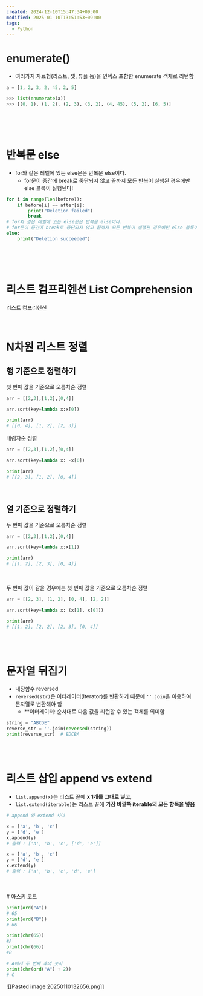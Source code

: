 ```yaml
---
created: 2024-12-10T15:47:34+09:00
modified: 2025-01-10T13:51:53+09:00
tags:
  - Python
---
```

# enumerate()

- 여러가지 자료형(리스트, 셋, 튜플 등)을 인덱스 포함한 enumerate 객체로 리턴함

```python
a = [1, 2, 3, 2, 45, 2, 5]

>>> list(enumerate(a))
>>> [(0, 1), (1, 2), (2, 3), (3, 2), (4, 45), (5, 2), (6, 5)]
```
<br><br><br>

# 반복문 else

- for와 같은 레벨에 있는 else문은 반복문 else이다.
	- for문이 중간에 break로 중단되지 않고 끝까지 모든 반복이 실행된 경우에만 else 블록이 실행된다!
```python
for i in range(len(before)):
    if before[i] == after[i]:
        print("Deletion failed")
        break
# for와 같은 레벨에 있는 else문은 반복문 else이다.
# for문이 중간에 break로 중단되지 않고 끝까지 모든 반복이 실행된 경우에만 else 블록이 실행된다!
else:
    print("Deletion succeeded")

```
<br><br><br>


# 리스트 컴프리헨션 List Comprehension
리스트 컴프리헨션
<br><br><br>

# N차원 리스트 정렬

## 행 기준으로 정렬하기 
첫 번째 값을 기준으로 오름차순 정렬
```python
arr = [[2,3],[1,2],[0,4]]

arr.sort(key=lambda x:x[0])

print(arr)
# [[0, 4], [1, 2], [2, 3]]
```

내림차순 정렬
``` python
arr = [[2,3],[1,2],[0,4]]

arr.sort(key=lambda x: -x[0])

print(arr)
# [[2, 3], [1, 2], [0, 4]]
```
<br>

## 열 기준으로 정렬하기
두 번째 값을 기준으로 오름차순 정렬
```python
arr = [[2,3],[1,2],[0,4]]

arr.sort(key=lambda x:x[1])

print(arr)
# [[1, 2], [2, 3], [0, 4]]
```

<br>

두 번째 값이 같을 경우에는 첫 번째 값을 기준으로 오름차순 정렬
```python
arr = [[2, 3], [1, 2], [0, 4], [2, 2]]

arr.sort(key=lambda x: (x[1], x[0]))

print(arr)
# [[1, 2], [2, 2], [2, 3], [0, 4]]
```
<br>
<br>

# 문자열 뒤집기
- 내장함수 reversed
- `reversed(str)`은 이터레이터(Iterator)를 반환하기 때문에 `''.join`을 이용하여 문자열로 변환해야 함
	- **이터레이터: 순서대로 다음 값을 리턴할 수 있는 객체를 의미함
```python
string = "ABCDE"
reverse_str = ''.join(reversed(string))
print(reverse_str)  # EDCBA
```
<br>
<br>

# 리스트 삽입 append vs extend
- `list.append(x)`는 리스트 끝에 **x 1개를 그대로 넣고**,
- `list.extend(iterable)`는 리스트 끝에 **가장 바깥쪽 iterable의 모든 항목을 넣음**
``` python
# append 와 extend 차이

x = ['a', 'b', 'c']
y = ['d', 'e']
x.append(y)
# 출력 : ['a', 'b', 'c', ['d', 'e']]

x = ['a', 'b', 'c']
y = ['d', 'e']
x.extend(y)
# 출력 : ['a', 'b', 'c', 'd', 'e']
```
<br>
<br>
# 아스키 코드 


```python
print(ord("A")) 
# 65
print(ord("B"))
# 66

print(chr(65)) 
#A
print(chr(66)) 
#B

# A에서 두 번째 후의 숫자 
print(chr(ord("A") + 2)) 
# C
```

![[Pasted image 20250110132656.png]]

<br>
<br>

